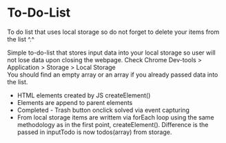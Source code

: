 # To-Do-List
To do list that uses local storage so do not forget to delete your items from the list ^.^

Simple to-do-list that stores input data into your local storage so user will not lose data upon closing the webpage.
Check  Chrome Dev-tools > Application > Storage > Local Storage  
You should find an empty array or an array if you already passed data into the list.

- HTML elements created by JS createElement()
- Elements are append to parent elements
- Completed - Trash button onclick solved via event capturing
- From local storage items are writtem via forEach loop using the same methodology as in the first point, createElement().
Difference is the passed in inputTodo is now todos(array) from storage.



